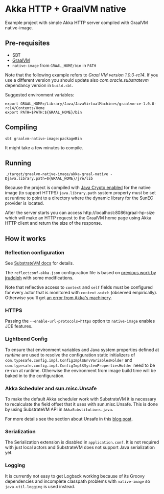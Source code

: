 # Akka HTTP + GraalVM native
Example project with simple Akka HTTP server compiled with GraalVM native-image.

## Pre-requisites
  * SBT
  * [GraalVM](https://github.com/oracle/graal/releases)
  * `native-image` from `GRAAL_HOME/bin` in `PATH`
  
Note that the following example refers to *Graal VM version 1.0.0-rc14*. If you use a different version you should update also *com.oracle.substratevm* dependancy version in `build.sbt`.
  
Suggested environment variables:

    export GRAAL_HOME=/Library/Java/JavaVirtualMachines/graalvm-ce-1.0.0-rc14/Contents/Home
    export PATH=$PATH:${GRAAL_HOME}/bin
  
## Compiling
    
    sbt graalvm-native-image:packageBin
    
It might take a few minutes to compile.
   
## Running
    
    ./target/graalvm-native-image/akka-graal-native -Djava.library.path=${GRAAL_HOME}/jre/lib
    
Because the project is compiled with
[Java Crypto enabled](https://github.com/oracle/graal/blob/master/substratevm/JCA-SECURITY-SERVICES.md)
for the native image (to support HTTPS) `java.library.path` system property must be set at runtime
to point to a directory where the dynamic library for the SunEC provider is located.

After the server starts you can access http://localhost:8086/graal-hp-size which will make an HTTP
request to the GraalVM home page using Akka HTTP client and return the size of the response.

## How it works

### Reflection configuration
See [SubstrateVM docs](https://github.com/oracle/graal/blob/master/substratevm/REFLECTION.md)
for details.

The `reflectconf-akka.json` configuration file is based on [previous work by jrudolph](https://github.com/jrudolph/akka-graal)
with some modifications.

Note that reflective access to `context` and `self` fields must be configured for every actor
that is monitored with `context.watch` (observed empirically).
Otherwise you'll get [an error from Akka's machinery](https://github.com/akka/akka/blob/v2.5.21/akka-actor/src/main/scala/akka/actor/ActorCell.scala#L711).

### HTTPS
Passing the `--enable-url-protocols=https` option to `native-image` enables JCE features.

### Lightbend Config
To ensure that environment variables and Java system properties defined at *runtime* are used
to resolve the configuration static initializers of `com.typesafe.config.impl.ConfigImpl$EnvVariablesHolder`
and `com.typesafe.config.impl.ConfigImpl$SystemPropertiesHolder` need to be re-run at runtime.
Otherwise the environment from image build time will be baked in to the configuration.

### Akka Scheduler and sun.misc.Unsafe
To make the default Akka scheduler work with SubstrateVM it is necessary to recalculate the field
offset that it uses with sun.misc.Unsafe.
This is done by using SubstrateVM API in `AkkaSubstitutions.java`.

For more details see the section about Unsafe in this [blog post](https://medium.com/graalvm/instant-netty-startup-using-graalvm-native-image-generation-ed6f14ff7692).

### Serialization
The Serialization extension is disabled in `application.conf`. It is not required with just local
actors and SubstrateVM does not support Java serialization yet.

### Logging
It is currently not easy to get Logback working because of its Groovy dependencies and incomplete
classpath problems with `native-image` so `java.util.logging` is used instead.
